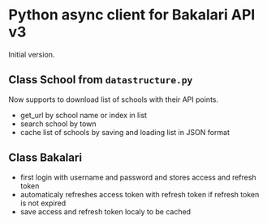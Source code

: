 # Python async client for Bakalari API v3

Initial version.

## Class School from `datastructure.py`

Now supports to download list of schools with their API points.

* get_url by school name or index in list
* search school by town
* cache list of schools by saving and loading list in JSON format

## Class Bakalari

* first login with username and password and stores access and refresh token
* automaticaly refreshes access token with refresh token if refresh token is not expired
* save access and refresh token localy to be cached
